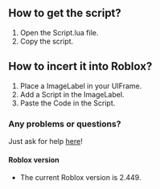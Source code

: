 ## How to get the script?
1. Open the Script.lua file.
2. Copy the script.

## How to incert it into Roblox?
1. Place a ImageLabel in your UIFrame.
2. Add a Script in the ImageLabel.
3. Paste the Code in the Script.

### Any problems or questions?
Just ask for help [here](https://github.com/JoeyRainbowZ/Enum.Headshot/issues)! 

#### Roblox version
* The current Roblox version is 2.449.